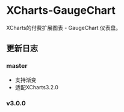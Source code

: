 # XCharts-GaugeChart

XCharts的付费扩展图表 - GaugeChart 仪表盘。

## 更新日志

### master

- 支持渐变
- 适配XCharts3.2.0

### v3.0.0
